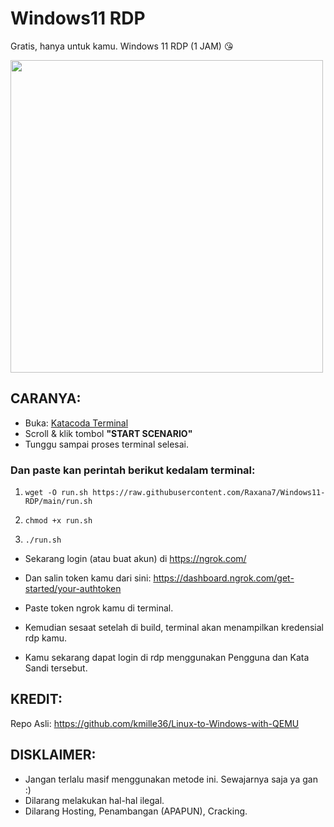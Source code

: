 # Windows11 RDP
Gratis, hanya untuk kamu. Windows 11 RDP (1 JAM) 😘

<img src="https://i.imgur.com/er8jcIF.png" width="500" />

## CARANYA:

- Buka: [Katacoda Terminal](https://www.katacoda.com/openshift/courses/subsystems/container-internals-lab-2-0-part-1)
- Scroll & klik tombol **"START SCENARIO"**
- Tunggu sampai proses terminal selesai.

### Dan paste kan perintah berikut kedalam terminal:

1. `wget -O run.sh https://raw.githubusercontent.com/Raxana7/Windows11-RDP/main/run.sh`

2. `chmod +x run.sh`

3. `./run.sh`

- Sekarang login (atau buat akun) di https://ngrok.com/

- Dan salin token kamu dari sini: https://dashboard.ngrok.com/get-started/your-authtoken

- Paste token ngrok kamu di terminal.
- Kemudian sesaat setelah di build, terminal akan menampilkan kredensial rdp kamu.
- Kamu sekarang dapat login di rdp menggunakan Pengguna dan Kata Sandi tersebut.

## KREDIT:
Repo Asli: https://github.com/kmille36/Linux-to-Windows-with-QEMU

## DISKLAIMER:
   - Jangan terlalu masif menggunakan metode ini. Sewajarnya saja ya gan :)
   - Dilarang melakukan hal-hal ilegal.
   - Dilarang Hosting, Penambangan (APAPUN), Cracking.

